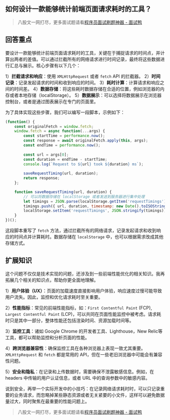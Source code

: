 ## 如何设计一款能够统计前端页面请求耗时的工具？
> 八股文一网打尽，更多面试题请看[程序员面试刷题神器 - 面试鸭](https://www.mianshiya.com/)

## 回答重点
要设计一款能够统计前端页面请求耗时的工具，关键在于捕捉请求的时间点，并计算出两者的差值。可以通过拦截所有的网络请求进行时间记录，最终将这些数据进行汇总与展示。核心步骤有以下几个：

1）**拦截请求和响应**：使用 `XMLHttpRequest` 或者 `fetch` API 的拦截器。
2）**时间记录**：记录发起请求的时间和收到响应的时间。
3）**耗时计算**：计算请求和响应之间的时间差。
4）**数据存储**：将这些耗时数据存储在合适的位置，例如浏览器的内存或者本地存储（localStorage）。
5）**数据展示**：可以选择将数据展示在浏览器控制台，或者是通过图表展示在专门的页面里。

为了具体实现这些步骤，我们可以编写一段脚本，示例如下：

```javascript
(function() {
    const originalFetch = window.fetch;
    window.fetch = async function(...args) {
        const startTime = performance.now();
        const response = await originalFetch.apply(this, args);
        const endTime = performance.now();
        
        const url = args[0];
        const duration = endTime - startTime;
        console.log(`Request to ${url} took ${duration} ms`);
        
        saveRequestTiming(url, duration);
        return response;
    };

    function saveRequestTiming(url, duration) {
        // 可以将数据存储在 localStorage 或者发送到服务器进行集中处理
        let timings = JSON.parse(localStorage.getItem('requestTimings') || '[]');
        timings.push({ url, duration, timestamp: new Date().toISOString() });
        localStorage.setItem('requestTimings', JSON.stringify(timings));
    }
})();
```

这段脚本重写了 `fetch` 方法，通过拦截所有的网络请求，记录发起请求和收到响应的时间点并计算耗时。数据存储在 `localStorage` 中，也可以根据需求改成其他存储方式。

## 扩展知识
这个问题不仅仅是技术实现的问题，还涉及到一些前端性能优化的相关知识。我再拓展几个相关的知识点，帮助你更全面地理解。

1）**用户体验（UX）**：页面的加载速度直接影响用户体验，响应速度过慢可能导致用户流失。因此，监控和优化请求耗时至关重要。

2）**性能指标**：常见的前端性能指标，如：`First Contentful Paint` (FCP), `Largest Contentful Paint` (LCP)，可以共同在页面性能监控中被考虑。请求耗时只是其中一部分，整体性能还包括渲染时间、资源加载时间等。

3）**监控工具**：诸如 Google Chrome 的开发者工具、Lighthouse，New Relic等工具，都可以帮助监控和分析页面的性能。

4）**跨浏览器兼容性**：确保监控工具在各种浏览器上表现一致尤其重要。`XMLHttpRequest` 和 `fetch` 都是常用的 API，但在一些老旧浏览器中可能会有兼容性问题。

5）**安全和隐私**：在记录和上传数据时，需要确保不泄露敏感信息。例如，在 headers 中传输的用户认证信息，或者 URL 中的查询参数中的敏感内容。

说到安全，再举一个实际开发中的小技巧：在记录网络请求耗时时，可以只记录重要的业务请求，而忽略掉某些静态资源或者无关紧要的小文件，这样可以避免数据量过大，同时聚焦在最重要的性能问题上。



> 八股文一网打尽，更多面试题请看[程序员面试刷题神器 - 面试鸭](https://www.mianshiya.com/)